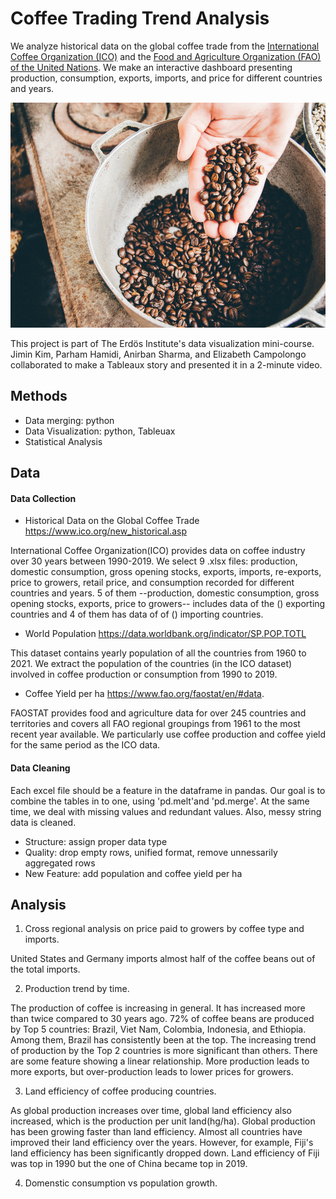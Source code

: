 # Coffee Trading Trend Analysis

We analyze historical data on the global coffee trade from the [International Coffee Organization (ICO)](https://www.ico.org/new_historical.asp) and the [Food and Agriculture Organization (FAO) of the United Nations](https://www.fao.org). We make an interactive dashboard presenting production, consumption, exports, imports, and price for different countries and years.

<p align="center">
<img src="coffee_cover_image.jpg" width = "576" height="360" title = "Coffee Trend" />
 </p>

This project is part of The Erdös Institute's data visualization mini-course. Jimin Kim, Parham Hamidi, Anirban Sharma, and Elizabeth Campolongo collaborated to make a Tableaux story and presented it in a 2-minute video. 

## Methods
- Data merging: python
- Data Visualization: python, Tableuax
- Statistical Analysis

## Data

#### Data Collection

- Historical Data on the Global Coffee Trade https://www.ico.org/new_historical.asp 

International Coffee Organization(ICO) provides data on coffee industry over 30 years between 1990-2019. We select 9 .xlsx files: production, domestic consumption, gross opening stocks, exports, imports, re-exports, price to growers, retail price, and consumption recorded for different countries and years. 5 of them --production, domestic consumption, gross opening stocks, exports, price to growers-- includes data of the () exporting countries and 4 of them has data of of () importing countries.

- World Population https://data.worldbank.org/indicator/SP.POP.TOTL 

This dataset contains yearly population of all the countries from 1960 to 2021. We extract the population of the countries (in the ICO dataset) involved in coffee production or consumption from 1990 to 2019.

- Coffee Yield per ha https://www.fao.org/faostat/en/#data.

FAOSTAT provides food and agriculture data for over 245 countries and territories and covers all FAO regional groupings from 1961 to the most recent year available. We particularly use coffee production and coffee yield for the same period as the ICO data. 

#### Data Cleaning

Each excel file should be a feature in the dataframe in pandas. Our goal is to combine the tables in to one, using 'pd.melt'and 'pd.merge'. At the same time, we deal with missing values and redundant values. Also, messy string data is cleaned. 

- Structure: assign proper data type
- Quality: drop empty rows, unified format, remove unnessarily aggregated rows
- New Feature: add population and coffee yield per ha

## Analysis

1. Cross regional analysis on price paid to growers by coffee type and imports.

 United States and Germany imports almost half of the coffee beans out of the total imports. 

2. Production trend by time. 

  The production of coffee is increasing in general. It has increased more than twice compared to 30 years ago. 
72% of coffee beans are produced by Top 5 countries: Brazil, Viet Nam, Colombia, Indonesia, and Ethiopia. Among them, Brazil has consistently been at the top. The increasing trend of production by the Top 2 countries is more significant than others. There are some feature showing a linear relationship. More production leads to more exports, but over-production leads to lower prices for growers. 

3. Land efficiency of coffee producing countries.

 As global production increases over time, global land efficiency also increased, which is the production per unit land(hg/ha). Global production has been growing faster than land efficiency. Almost all countries have improved their land efficiency over the years. However, for example, Fiji's land efficiency has been significantly dropped down. Land efficiency of Fiji was top in 1990 but the one of China became top in 2019.

4. Domenstic consumption vs population growth.



